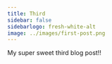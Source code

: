 ```yaml
---
title: Third
sidebar: false
sidebarlogo: fresh-white-alt
image: ../images/first-post.png
---
```


My super sweet third  blog post!!
